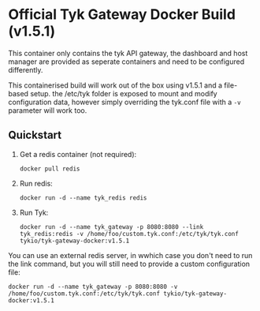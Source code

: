 Official Tyk Gateway Docker Build (v1.5.1)
==========================================

This container only contains the tyk API gateway, the dashboard and host manager are provided as seperate containers and need to be configured differently.

This containerised build will work out of the box using v1.5.1 and a file-based setup. the /etc/tyk folder 
is exposed to mount and modify configuration data, however simply overriding the tyk.conf file with a `-v` parameter will work too.

Quickstart
----------

1. Get a redis container (not required): 

	`docker pull redis`

2. Run redis:
	
	`docker run -d --name tyk_redis redis`

3. Run Tyk:

	`docker run -d --name tyk_gateway -p 8080:8080 --link tyk_redis:redis -v /home/foo/custom.tyk.conf:/etc/tyk/tyk.conf tykio/tyk-gateway-docker:v1.5.1`

You can use an external redis server, in wwhich case you don't need to run the link command, but you will still need to provide a custom configuration file:

	docker run -d --name tyk_gateway -p 8080:8080 -v /home/foo/custom.tyk.conf:/etc/tyk/tyk.conf tykio/tyk-gateway-docker:v1.5.1